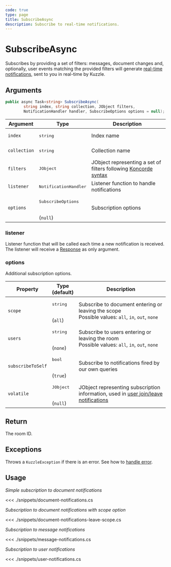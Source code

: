 ```yaml
---
code: true
type: page
title: SubscribeAsync
description: Subscribe to real-time notifications.
---
```


# SubscribeAsync

Subscribes by providing a set of filters: messages, document changes and, optionally, user events matching the provided filters will generate [real-time notifications](/core/1/api/essentials/notifications/), sent to you in real-time by Kuzzle.

## Arguments

```csharp
public async Task<string> SubscribeAsync(
        string index, string collection, JObject filters,
        NotificationHandler handler, SubscribeOptions options = null);
```

| Argument     | Type                                    | Description                                                                                                     |
|--------------|-----------------------------------------|-----------------------------------------------------------------------------------------------------------------|
| `index`      | <pre>string</pre>                       | Index name                                                                                                      |
| `collection` | <pre>string</pre>                       | Collection name                                                                                                 |
| `filters`    | <pre>JObject</pre>                      | JObject representing a set of filters following [Koncorde syntax](/core/1/guides/cookbooks/realtime-api/terms/) |
| `listener`   | <pre>NotificationHandler</pre>          | Listener function to handle notifications                                                                       |
| `options`    | <pre>SubscribeOptions</pre><br>(`null`) | Subscription options                                                                                            |

### listener

Listener function that will be called each time a new notification is received.
The listener will receive a [Response](/sdk/csharp/1/essentials/realtime-notifications) as only argument.

### options

Additional subscription options.

| Property          | Type<br/>(default)              | Description                                                                                                                   |
|-------------------|---------------------------------|-------------------------------------------------------------------------------------------------------------------------------|
| `scope`           | <pre>string</pre><br/>(`all`)   | Subscribe to document entering or leaving the scope<br/>Possible values: `all`, `in`, `out`, `none`                           |
| `users`           | <pre>string</pre><br/>(`none`)  | Subscribe to users entering or leaving the room<br/>Possible values: `all`, `in`, `out`, `none`                               |
| `subscribeToSelf` | <pre>bool</pre><br/>(`true`)    | Subscribe to notifications fired by our own queries                                                                           |
| `volatile`        | <pre>JObject</pre><br/>(`null`) | JObject representing subscription information, used in [user join/leave notifications](/core/1/api/essentials/volatile-data/) |

## Return

The room ID.

## Exceptions

Throws a `KuzzleException` if there is an error. See how to [handle error](/sdk/csharp/1/essentials/error-handling).

## Usage

_Simple subscription to document notifications_

<<< ./snippets/document-notifications.cs

_Subscription to document notifications with scope option_

<<< ./snippets/document-notifications-leave-scope.cs

_Subscription to message notifications_

<<< ./snippets/message-notifications.cs

_Subscription to user notifications_

<<< ./snippets/user-notifications.cs
